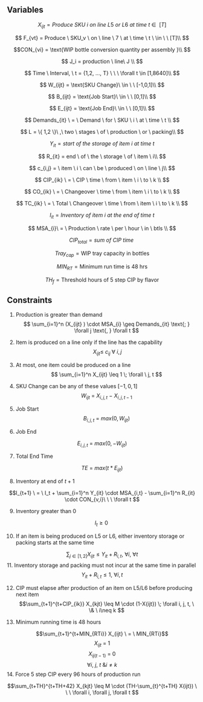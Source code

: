 ## Variables

$$ X_{ijt} = Produce \ SKU \ i \ on \ line \ L5 \ or \  L6 \ at \ time \ t \ \in \ \ [T] $$

$$ F_{vt} = Produce \ SKU_v \ on \ line \ 7 \ at \ time \ t \ \in \ \ [T]\\ $$

$$CON_{vi} = \text{WIP bottle conversion quantity per assembly }\\ $$

$$ J_i = production \ line\ J \\ $$

$$ Time \ Interval, \ t = {1,2, ..., T} \ \ \ \forall t \in [1,8640]\\ $$

$$ W_{ijt} = \text{SKU Change}\ \in \ \ [-1,0,1]\\ $$

$$ B_{ijt} = \text{Job Start}\ \in \ \ [0,1]\\ $$

$$ E_{ijt} = \text{Job End}\ \in \ \ [0,1]\\ $$

$$ Demands_{it} \ = \ Demand \ for \ SKU \ i \ at \ time \ t \\ $$

$$ L = \{ 1,2 \}\ ,\ two \ stages \ of \ production \ or \ packing\\ $$

$$ Y_{it} = start \ of \ the \ storage \ of \ item \ i \ at \ time \ t $$

$$ R_{it} = end \ of \ the \ storage \ of \ item \ i\\ $$

$$ c_{i,j} = \ item \ i \ can \ be \ produced \ on \ line \ j\\ $$

$$ CIP_{ik} \ = \ CIP \ time \ from \ item \ i \ to \ k \\ $$

$$ CO_{ik} \ = \ Changeover \ time \ from \ item \ i \ to \ k \\ $$

$$ TC_{ik} \ = \ Total \ Changeover \ time \ from \ item \ i \ to \ k \\ $$

$$ I_{it} = Inventory \ of \ item \ i \ at \ the \ end \ of \ time \ t $$

$$ MSA_{i}\ = \ Production \ rate \ per \ hour \ in \ btls \\ $$

$$ CIP_{total} = sum \ of \ CIP \ time\ $$

$$ Tray_{cap} = \text{WIP tray capacity in bottles}$$

$$ MIN_{RT} = \text{Minimum run time is 48 hrs}$$

$$ TH_f = \text{Threshold hours of 5 step CIP by flavor}$$

## Constraints

  


1. Production is greater than demand
$$ \sum_{i=1}^n (X_{ijt} ) \cdot MSA_{i} \geq Demands_{it} \text{; } \forall j \text{, } \forall t  $$

  
  
2. Item is produced on a line only if the line has the capability
$$ \ X_{ijt} \leq \ c_{ij} \; \forall \ i , j $$

  
3. At most, one item could be produced on a line
$$ \sum_{i=1}^n X_{ijt} \leq 1 \;  \forall \ j, t $$
4. SKU Change can be any of these values $[-1,0,1]$
$$ W_{ijt} \ = \ X_{i,j,t} \ - \ X_{i,j,t-1} $$

5. Job Start
$$ B_{i,j,t} \ = \ max (0, W_{ijt} ) $$
6. Job End

$$E_{i,j,t} \ = \ max (0, -W_{ijt} ) $$

7. Total End Time

$$TE \ = \ max (t * E_{ijt} ) $$

  

8. Inventory at end of $t+1$

$$I_{t+1} \ = \ I_t + \sum_{i=1}^n Y_{it} \cdot MSA_{i,t} - \sum_{i=1}^n R_{it} \cdot CON_{v,i}\ \ \ \forall t $$

  
9. Inventory greater than $0$

$$I_t \geq 0\ $$

10. If an item is being produced on L5 or L6, either inventory storage or packing starts at the same time

$$\sum_{j \in [1,2]} X_{ijt} \leq Y_{it} + R_{i,t} \text{, } \forall i \text{, } \forall t $$
11. Inventory storage and packing must not incur at the same time in parallel
$$Y_{it} + R_{i,t} \leq 1 \text{, } \forall i , t $$

  
12. CIP must elapse after production of an item on L5/L6 before producing next item
$$\sum_{t+1}^{t+CIP_{ik}} X_{kjt} \leq M \cdot (1-X{ijt}) \; \forall i, j, t, \ \& \ i\neq k $$

13. Minimum running time is 48 hours

$$\sum_{t+1}^{t+MIN_{RTi}} X_{ijt} \ = \ MIN_{RTi}$$
$$X_{ijt}\ =\ 1$$
$$X_{ij(t-1)}\ =\ 0$$
$$\forall i, \ j, \ t \ \& i\neq k $$
14. Force 5 step CIP every 96 hours of production run

$$\sum_{t+TH}^{t+TH+42} X_{kjt} \leq M \cdot (TH-\sum_{t}^{t+TH} X{ijt}) \ \ \ \forall i, \forall j, \forall t $$
